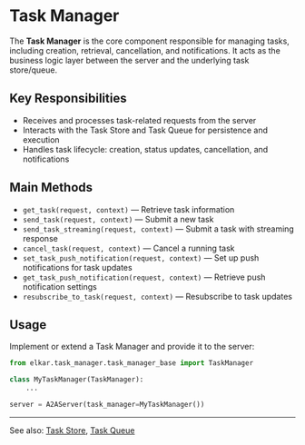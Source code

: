 # Task Manager

The **Task Manager** is the core component responsible for managing tasks, including creation, retrieval, cancellation, and notifications. It acts as the business logic layer between the server and the underlying task store/queue.

## Key Responsibilities
- Receives and processes task-related requests from the server
- Interacts with the Task Store and Task Queue for persistence and execution
- Handles task lifecycle: creation, status updates, cancellation, and notifications

## Main Methods
- `get_task(request, context)` — Retrieve task information
- `send_task(request, context)` — Submit a new task
- `send_task_streaming(request, context)` — Submit a task with streaming response
- `cancel_task(request, context)` — Cancel a running task
- `set_task_push_notification(request, context)` — Set up push notifications for task updates
- `get_task_push_notification(request, context)` — Retrieve push notification settings
- `resubscribe_to_task(request, context)` — Resubscribe to task updates

## Usage
Implement or extend a Task Manager and provide it to the server:

```python
from elkar.task_manager.task_manager_base import TaskManager

class MyTaskManager(TaskManager):
    ...

server = A2AServer(task_manager=MyTaskManager())
```

---
See also: [Task Store](task_store.md), [Task Queue](task_queue.md) 